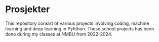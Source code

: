 # Prosjekter
This repository consist of various projects involving coding, machine learning and deep learning in Pyhthon.
These school projects has been done during my classes at NMBU from 2022-2024.
